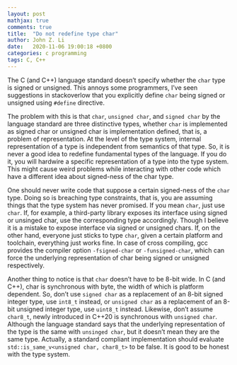 ```yaml
---
layout: post
mathjax: true
comments: true
title:  "Do not redefine type char"
author: John Z. Li
date:   2020-11-06 19:00:18 +0800
categories: c programming
tags: C, C++
---
```

The C (and C++) language standard doesn’t specify whether the `char` type
is signed or unsigned. This annoys some programmers,
I’ve seen suggestions in stackoverlow that you explicitly define
`char` being signed or unsigned using `#define` directive.

The problem with this is that `char`, `unsigned char`, and `signed char`
by the language standard are three distinctive types,
whether `char` is implemented as signed char or unsigned char
is implementation defined, that is, a problem of representation.
At the level of the type system, internal representation  of a type is
independent from semantics of that type.
So, it is never a good idea to redefine fundamental types of the language.
If you do it, you will hardwire a specific representation of a type into
the type system.
This might cause weird problems while interacting with other code
which have a different idea about signed-ness of the char type.

One should never write code that suppose a certain signed-ness of the `char` type.
Doing so is breaching type constraints, that is, you are assuming things that the type system has
never promised.
If you mean `char`, just use `char`. If, for example,
a third-party library exposes its interface using signed or unsinged char,
use the corresponding type accordingly.
Though I believe it is a mistake to expose interface via signed or unsigned chars.
If, on the other hand, everyone just sticks to type `char`,
given a certain platform and toolchain, everything just works fine.
In case of cross compiling, gcc provides the compiler option `-fsigned-char` or `-funsigned-char`,
which can force the underlying representation of char being signed or unsigned respectively.

Another thing to notice is that `char` doesn’t have to be 8-bit wide.
In C (and C++), char is synchronous with byte,
the width of which is platform dependent.
So, don’t use `signed char` as a replacement of an 8-bit signed integer type, use `int8_t`
instead, or `unsigned char` as a replacement of an 8-bit unsigned integer type, use `uint8_t` instead.
Likewise, don’t assume `char8_t`, newly introduced in C++20 is synchronous with `unsigned char`.
Although the language standard says that the underlying representation of the type is the same with `unsinged char`,
but it doesn’t mean they are the same type. Actually,
a standard compliant implementation should evaluate `std::is_same_v<unsigned char, char8_t>` to be false.
It is good to be honest with the type system.

